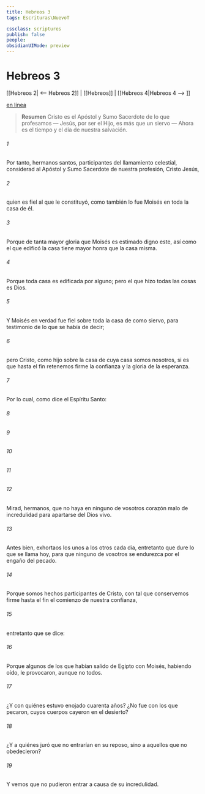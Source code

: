 ```yaml
---
title: Hebreos 3
tags: Escrituras\NuevoT

cssclass: scriptures
publish: false
people:
obsidianUIMode: preview
---
```


# Hebreos 3
[[Hebreos 2| <-- Hebreos 2]] | [[Hebreos]] | [[Hebreos 4|Hebreos 4 --> ]]

[en línea](https://churchofjesuschrist.org/study/scriptures/nt/heb/3?lang=spa)

> __Resumen__
Cristo es el Apóstol y Sumo Sacerdote de lo que profesamos — Jesús, por ser el Hijo, es más que un siervo — Ahora es el tiempo y el día de nuestra salvación.

###### 1 
Por tanto, hermanos santos, participantes del llamamiento celestial, considerad al Apóstol y Sumo Sacerdote de nuestra profesión, Cristo Jesús,

###### 2 
quien es fiel al que le constituyó, como también lo fue Moisés en toda la casa de él.

###### 3 
Porque de tanta mayor gloria que Moisés es estimado digno este, así como el que edificó la casa tiene mayor honra que la casa misma.

###### 4 
Porque toda casa es edificada por alguno; pero el que hizo todas las cosas es Dios.

###### 5 
Y Moisés en verdad fue fiel sobre toda la casa de  como siervo, para testimonio de lo que se había de decir;

###### 6 
pero Cristo, como hijo  sobre la casa de  cuya casa somos nosotros, si es que hasta el fin retenemos firme la confianza y la gloria de la esperanza.

###### 7 
Por lo cual, como dice el Espíritu Santo:

###### 8 


###### 9 


###### 10 


###### 11 


###### 12 
Mirad, hermanos, que no haya en ninguno de vosotros corazón malo de incredulidad para apartarse del Dios vivo.

###### 13 
Antes bien, exhortaos los unos a los otros cada día, entretanto que dure lo que se llama hoy, para que ninguno de vosotros se endurezca por el engaño del pecado.

###### 14 
Porque somos hechos participantes de Cristo, con tal que conservemos firme hasta el fin el comienzo de nuestra confianza,

###### 15 
entretanto que se dice:

###### 16 
Porque algunos de los que habían salido de Egipto con Moisés, habiendo oído, le provocaron, aunque no todos.

###### 17 
¿Y con quiénes estuvo enojado cuarenta años? ¿No fue con los que pecaron, cuyos cuerpos cayeron en el desierto?

###### 18 
¿Y a quiénes juró que no entrarían en su reposo, sino a aquellos que no obedecieron?

###### 19 
Y vemos que no pudieron entrar a causa de su incredulidad.

